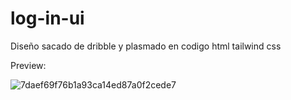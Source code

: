 # log-in-ui
Diseño sacado de dribble y plasmado en codigo html tailwind css

Preview:

![7daef69f76b1a93ca14ed87a0f2cede7](https://github.com/user-attachments/assets/543f685e-03f0-4d38-9158-2c1273642130)
